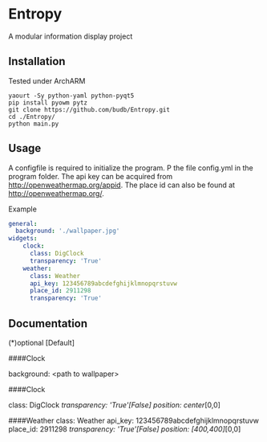# Entropy

A modular information display project

Installation
------------
Tested under ArchARM

```
yaourt -Sy python-yaml python-pyqt5
pip install pyowm pytz
git clone https://github.com/budb/Entropy.git
cd ./Entropy/
python main.py
```

Usage
-----
A configfile is required to initialize the program. P the file config.yml in the program folder.
The api key can be acquired from http://openweathermap.org/appid. The place id can also be found at http://openweathermap.org/.

Example
```YAML  
general:
  background: './wallpaper.jpg'
widgets:
    clock:
      class: DigClock
      transparency: 'True'
    weather:
      class: Weather
      api_key: 123456789abcdefghijklmnopqrstuvw
      place_id: 2911298
      transparency: 'True'
```    

Documentation
-------------

(*)optional
[Default]

####Clock

background: \<path to wallpaper>

####Clock

class: DigClock 
_transparency: 'True'_*[False]
_position: center_*[0,0]

####Weather
class: Weather
api_key: 123456789abcdefghijklmnopqrstuvw
place_id: 2911298
_transparency: 'True'_*[False]
_position: [400,400]_*[0,0]